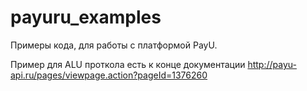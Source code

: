 payuru_examples
===============

Примеры кода, для работы с платформой PayU.

Пример для ALU проткола есть к конце документации http://payu-api.ru/pages/viewpage.action?pageId=1376260
